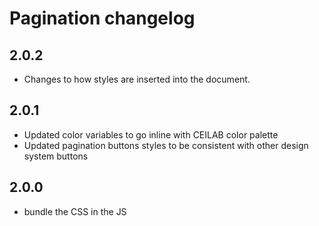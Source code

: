 # Pagination changelog

## 2.0.2
* Changes to how styles are inserted into the document.

## 2.0.1
* Updated color variables to go inline with CEILAB color palette
* Updated pagination buttons styles to be consistent with other design system buttons

## 2.0.0
* bundle the CSS in the JS
